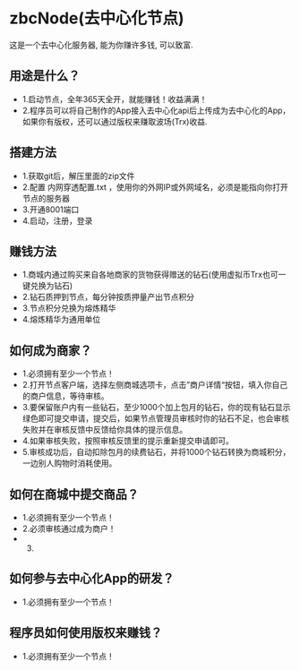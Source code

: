 # zbcNode(去中心化节点)
这是一个去中心化服务器, 能为你赚许多钱, 可以致富.

## 用途是什么？
- 1.启动节点，全年365天全开，就能赚钱！收益满满！
- 2.程序员可以将自己制作的App接入去中心化api后上传成为去中心化的App，
   如果你有版权，还可以通过版权来赚取波场(Trx)收益.

## 搭建方法
- 1.获取git后，解压里面的zip文件
- 2.配置 内网穿透配置.txt ，使用你的外网IP或外网域名，必须是能指向你打开节点的服务器
- 3.开通8001端口
- 4.启动，注册，登录

## 赚钱方法
- 1.商城内通过购买来自各地商家的货物获得赠送的钻石(使用虚拟币Trx也可一键兑换为钻石)
- 2.钻石质押到节点，每分钟按质押量产出节点积分
- 3.节点积分兑换为熔炼精华
- 4.熔炼精华为通用单位

## 如何成为商家？
- 1.必须拥有至少一个节点！
- 2.打开节点客户端，选择左侧商城选项卡，点击”商户详情“按钮，填入你自己的商户信息，等待审核。
- 3.要保留账户内有一些钻石，至少1000个加上包月的钻石，你的现有钻石显示绿色即可提交申请，提交后，如果节点管理员审核时你的钻石不足，也会审核失败并在审核反馈中反馈给你具体的提示信息。
- 4.如果审核失败，按照审核反馈里的提示重新提交申请即可。
- 5.审核成功后，自动扣除包月的续费钻石，并将1000个钻石转换为商城积分，一边别人购物时消耗使用。

## 如何在商城中提交商品？
- 1.必须拥有至少一个节点！
- 2.必须审核通过成为商户！
- 3.

## 如何参与去中心化App的研发？
- 1.必须拥有至少一个节点！

## 程序员如何使用版权来赚钱？
- 1.必须拥有至少一个节点！
